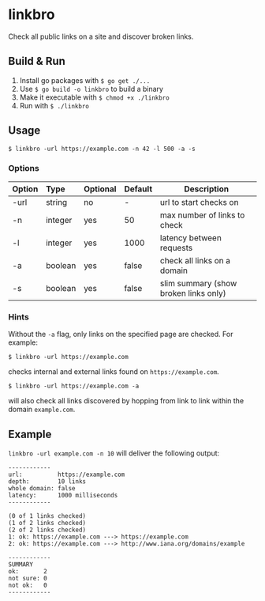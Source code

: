 
# linkbro
Check all public links on a site and discover broken links.

## Build & Run
1. Install go packages with `$ go get ./...`
2. Use `$ go build -o linkbro` to build a binary
3. Make it executable with `$ chmod +x ./linkbro`
4. Run with `$ ./linkbro`

## Usage
```
$ linkbro -url https://example.com -n 42 -l 500 -a -s
```

### Options
| Option | Type    | Optional | Default | Description                           |
|:------ |:------- | -------- | ------- | ------------------------------------- |
| -url   | string  | no       | -       | url to start checks on                |
| -n     | integer | yes      | 50      | max number of links to check          |
| -l     | integer | yes      | 1000    | latency between requests              |
| -a     | boolean | yes      | false   | check all links on a domain             |
| -s     | boolean | yes      | false   | slim summary (show broken links only) |


### Hints
Without the `-a` flag, only links on the specified page are checked. For example:
```
$ linkbro -url https://example.com
```
checks internal and external links found on `https://example.com`.
```
$ linkbro -url https://example.com -a
```
will also check all links discovered by hopping from link to link within the domain `example.com`.


## Example
`linkbro -url example.com -n 10` will deliver the following output:
```
------------
url:          https://example.com
depth:        10 links
whole domain: false
latency:      1000 milliseconds
------------

(0 of 1 links checked)
(1 of 2 links checked)
(2 of 2 links checked)
1: ok: https://example.com ---> https://example.com
2: ok: https://example.com ---> http://www.iana.org/domains/example

------------
SUMMARY
ok:       2
not sure: 0
not ok:   0
------------
```
